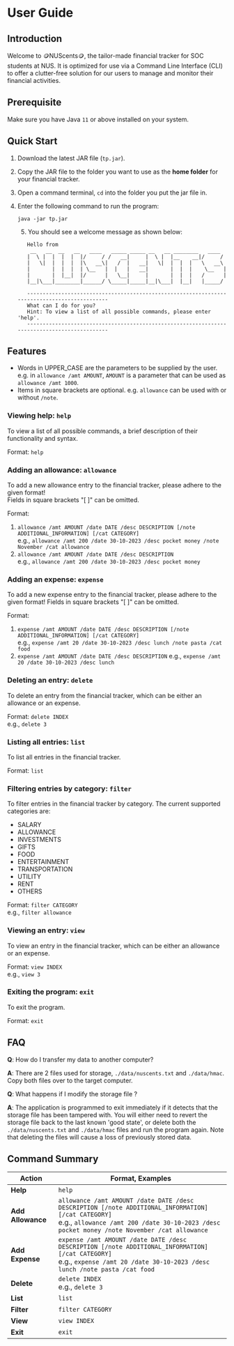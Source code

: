 # User Guide

## Introduction

Welcome to 🪙NUScents🪙, the tailor-made financial tracker for SOC students at
NUS. It is optimized for use via a Command Line Interface (CLI) to offer a clutter-free
solution for our users to manage and monitor their financial activities.

## Prerequisite
Make sure you have Java `11` or above installed on your system.

## Quick Start

1. Download the latest JAR file (`tp.jar`). 
2. Copy the JAR file to the folder you want to use as the **home folder** for your financial tracker.
3. Open a command terminal, `cd` into the folder you put the jar file in.
4. Enter the following command to run the program:

   ```
   java -jar tp.jar
   ```

   5. You should see a welcome message as shown below:

   ```
      Hello from
       __   __  __   __   ____   _____ _____ __   __ ________   ____
      |  \ |  |  |  |  |/     / /   __|     |  \ |  |__    __|/     /
      |   \|  |  |  |  |\   __\|   /  |   __|   \|  |  |  |   \   __\
      |       |  |  |  | \__   |  |   |   __|       |  |  |    \__   |
      |       |  |__|  |/      |   \__|     |       |  |  |   /      |
      |__|\___|________|______/ \_____|_____|__|\___|  |__|   |_____/
   
      ---------------------------------------------------------------------------------------------
      What can I do for you?
      Hint: To view a list of all possible commands, please enter 'help'.
      ---------------------------------------------------------------------------------------------
   ```
   
## Features 

- Words in UPPER_CASE are the parameters to be supplied by the user.
e.g. in `allowance /amt AMOUNT`, `AMOUNT` is a parameter that can be used
as `allowance /amt 1000`.
- Items in square brackets are optional.
e.g. `allowance` can be used with or without `/note`.

### Viewing help: `help`
To view a list of all possible commands, a brief description of their
functionality and syntax.

Format: `help`

### Adding an allowance: `allowance`

To add a new allowance entry to the financial tracker, please adhere to the given format!  
Fields in square brackets "[ ]" can be omitted.

Format:  
1) `allowance /amt AMOUNT /date DATE /desc DESCRIPTION [/note ADDITIONAL_INFORMATION] [/cat CATEGORY]`  
e.g., `allowance /amt 200 /date 30-10-2023 /desc pocket money /note November /cat allowance`  
2) `allowance /amt AMOUNT /date DATE /desc DESCRIPTION`  
e.g., `allowance /amt 200 /date 30-10-2023 /desc pocket money`

### Adding an expense: `expense`

To add a new expense entry to the financial tracker, please adhere to the given format!
Fields in square brackets "[ ]" can be omitted.

Format:  
1) `expense /amt AMOUNT /date DATE /desc DESCRIPTION [/note ADDITIONAL_INFORMATION] [/cat CATEGORY]`  
e.g., `expense /amt 20 /date 30-10-2023 /desc lunch /note pasta /cat food`  
2) `expense /amt AMOUNT /date DATE /desc DESCRIPTION`
e.g., `expense /amt 20 /date 30-10-2023 /desc lunch`

### Deleting an entry: `delete`

To delete an entry from the financial tracker, which can be either an allowance or an expense.

Format: `delete INDEX`  
e.g., `delete 3`

### Listing all entries: `list`

To list all entries in the financial tracker.

Format: `list`

### Filtering entries by category: `filter`

To filter entries in the financial tracker by category.
The current supported categories are: 
- SALARY
- ALLOWANCE
- INVESTMENTS
- GIFTS
- FOOD
- ENTERTAINMENT
- TRANSPORTATION
- UTILITY
- RENT
- OTHERS

Format: `filter CATEGORY`  
e.g., `filter allowance`

### Viewing an entry: `view`

To view an entry in the financial tracker, which can be either an allowance or an expense.

Format: `view INDEX`  
e.g., `view 3`

### Exiting the program: `exit`

To exit the program.

Format: `exit`

## FAQ

**Q**: How do I transfer my data to another computer? 

**A**: There are 2 files used for storage, `./data/nuscents.txt` and `./data/hmac`. Copy both files over to the target
computer.

**Q**: What happens if I modify the storage file ?

**A**: The application is programmed to exit immediately if it detects that the storage file has been tampered with. 
You will either need to revert the storage file back to the last known 'good state', or delete both the 
`./data/nuscents.txt` and `./data/hmac` files and run the program again. Note that deleting the files will cause a loss
of previously stored data. 

## Command Summary

| Action            | Format, Examples                                                                                                                                                                                      |
|-------------------|-------------------------------------------------------------------------------------------------------------------------------------------------------------------------------------------------------|
| **Help**          | `help`                                                                                                                                                                                                |
| **Add Allowance** | `allowance /amt AMOUNT /date DATE /desc DESCRIPTION [/note ADDITIONAL_INFORMATION] [/cat CATEGORY]` <br> e.g., `allowance /amt 200 /date 30-10-2023 /desc pocket money /note November /cat allowance` |
| **Add Expense**   | `expense /amt AMOUNT /date DATE /desc DESCRIPTION [/note ADDITIONAL_INFORMATION] [/cat CATEGORY]` <br> e.g., `expense /amt 20 /date 30-10-2023 /desc lunch /note pasta /cat food`                     |
| **Delete**        | `delete INDEX`<br> e.g., `delete 3`                                                                                                                                                                   |
| **List**          | `list`                                                                                                                                                                                                |
| **Filter**        | `filter CATEGORY`                                                                                                                                                                                     |
| **View**          | `view INDEX`                                                                                                                                                                                          |
| **Exit**          | `exit`                                                                                                                                                                                                |
